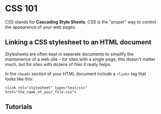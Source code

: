 # CSS 101

CSS stands for **Cascading Style Sheets**, CSS is the "proper" way to control the appearence of your web pages.

## Linking a CSS stylesheet to an HTML document

Stylesheets are often kept in seperate documents to simplify the maintenence of a web site – for sites with a single page, this doesn't matter much, but for sites with dozens of files it really helps.

In the ```<head>``` section of your HTML document include a ```<link>``` tag that looks like this:

    <link rel="stylesheet" type="text/css" href="the_name_of_your_file.css">

## Tutorials

[]()
[]()
